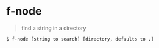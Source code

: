 # f-node

> find a string in a directory

```
$ f-node [string to search] [directory, defaults to .]
